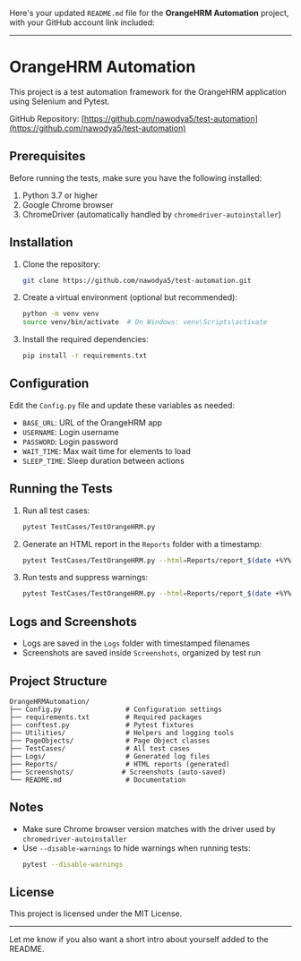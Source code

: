 Here's your updated `README.md` file for the **OrangeHRM Automation** project, with your GitHub account link included:

---

# OrangeHRM Automation

This project is a test automation framework for the OrangeHRM application using Selenium and Pytest.

GitHub Repository: [https://github.com/nawodya5/test-automation](https://github.com/nawodya5/test-automation)

## Prerequisites

Before running the tests, make sure you have the following installed:

1. Python 3.7 or higher  
2. Google Chrome browser  
3. ChromeDriver (automatically handled by `chromedriver-autoinstaller`)

## Installation

1. Clone the repository:
   ```bash
   git clone https://github.com/nawodya5/test-automation.git
   ```

2. Create a virtual environment (optional but recommended):
   ```bash
   python -m venv venv
   source venv/bin/activate  # On Windows: venv\Scripts\activate
   ```

3. Install the required dependencies:
   ```bash
   pip install -r requirements.txt
   ```

## Configuration

Edit the `Config.py` file and update these variables as needed:

- `BASE_URL`: URL of the OrangeHRM app  
- `USERNAME`: Login username  
- `PASSWORD`: Login password  
- `WAIT_TIME`: Max wait time for elements to load  
- `SLEEP_TIME`: Sleep duration between actions  

## Running the Tests

1. Run all test cases:
   ```bash
   pytest TestCases/TestOrangeHRM.py
   ```

2. Generate an HTML report in the `Reports` folder with a timestamp:
   ```bash
   pytest TestCases/TestOrangeHRM.py --html=Reports/report_$(date +%Y%m%d_%H%M%S).html
   ```

3. Run tests and suppress warnings:
   ```bash
   pytest TestCases/TestOrangeHRM.py --html=Reports/report_$(date +%Y%m%d_%H%M%S).html --disable-warnings
   ```

## Logs and Screenshots

- Logs are saved in the `Logs` folder with timestamped filenames  
- Screenshots are saved inside `Screenshots`, organized by test run  

## Project Structure

```
OrangeHRMAutomation/
├── Config.py                # Configuration settings
├── requirements.txt         # Required packages
├── conftest.py              # Pytest fixtures
├── Utilities/               # Helpers and logging tools
├── PageObjects/             # Page Object classes
├── TestCases/               # All test cases
├── Logs/                    # Generated log files
├── Reports/                 # HTML reports (generated)
├── Screenshots/            # Screenshots (auto-saved)
└── README.md                # Documentation
```

## Notes

- Make sure Chrome browser version matches with the driver used by `chromedriver-autoinstaller`
- Use `--disable-warnings` to hide warnings when running tests:
  ```bash
  pytest --disable-warnings
  ```

## License

This project is licensed under the MIT License.

---

Let me know if you also want a short intro about yourself added to the README.
